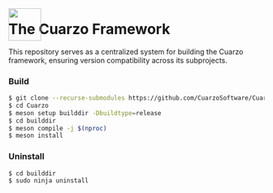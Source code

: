 <img style="position:relative;margin:0px;padding:0;top:40px" src="https://avatars.githubusercontent.com/u/29326763?s=200&v=4" width="64"/>

<h1 style="margin-top:0px;padding-top:0px">The Cuarzo Framework</h1>

This repository serves as a centralized system for building the Cuarzo framework, ensuring version compatibility across its subprojects.

### Build

```bash
$ git clone --recurse-submodules https://github.com/CuarzoSoftware/Cuarzo.git
$ cd Cuarzo
$ meson setup builddir -Dbuildtype=release
$ cd builddir
$ meson compile -j $(nproc)
$ meson install
```

### Uninstall

```bash
$ cd builddir
$ sudo ninja uninstall
```
